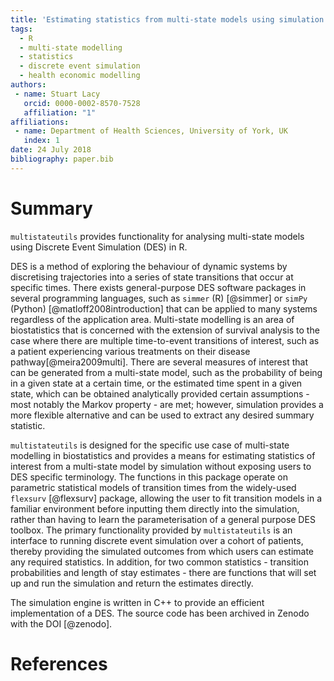 ```yaml
---
title: 'Estimating statistics from multi-state models using simulation with multistateutils'
tags:
  - R
  - multi-state modelling
  - statistics
  - discrete event simulation
  - health economic modelling
authors:
 - name: Stuart Lacy
   orcid: 0000-0002-8570-7528
   affiliation: "1"
affiliations:
 - name: Department of Health Sciences, University of York, UK
   index: 1
date: 24 July 2018
bibliography: paper.bib
---
```


# Summary

`multistateutils` provides functionality for analysing multi-state models using Discrete Event Simulation (DES) in R.

DES is a method of exploring the behaviour of dynamic systems by discretising trajectories into a series of state transitions that occur at specific times.
There exists general-purpose DES software packages in several programming languages, such as `simmer` (R) [@simmer] or `simPy` (Python) [@matloff2008introduction] that can be applied to many systems regardless of the application area.
Multi-state modelling is an area of biostatistics that is concerned with the extension of survival analysis to the case where there are multiple time-to-event transitions of interest, such as a patient experiencing various treatments on their disease pathway[@meira2009multi].
There are several measures of interest that can be generated from a multi-state model, such as the probability of being in a given state at a certain time, or the estimated time spent in a given state, which can be obtained analytically provided certain assumptions - most notably the Markov property - are met; however, simulation provides a more flexible alternative and can be used to extract any desired summary statistic.

`multistateutils` is designed for the specific use case of multi-state modelling in biostatistics and provides a means for estimating statistics of interest from a multi-state model by simulation without exposing users to DES specific terminology.
The functions in this package operate on parametric statistical models of transition times from the widely-used `flexsurv` [@flexsurv] package, allowing the user to fit transition models in a familiar environment before inputting them directly into the simulation, rather than having to learn the parameterisation of a general purpose DES toolbox.
The primary functionality provided by `multistateutils` is an interface to running discrete event simulation over a cohort of patients, thereby providing the simulated outcomes from which users can estimate any required statistics. 
In addition, for two common statistics - transition probabilities and length of stay estimates - there are functions that will set up and run the simulation and return the estimates directly.

The simulation engine is written in C++ to provide an efficient implementation of a DES.
The source code has been archived in Zenodo with the DOI [@zenodo].

# References
